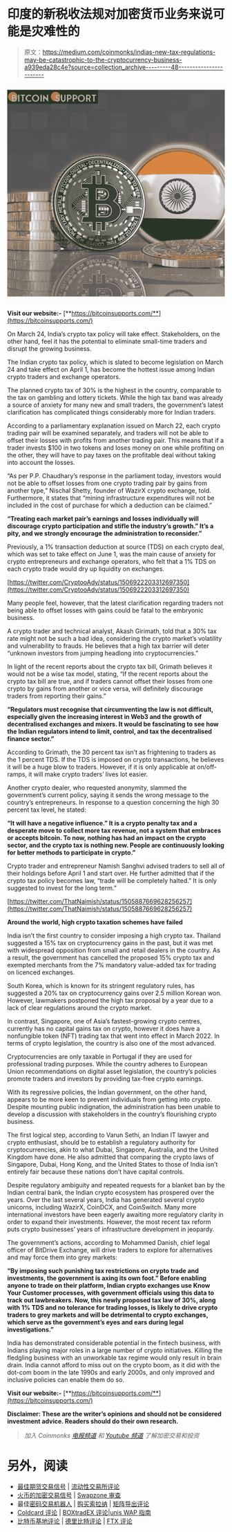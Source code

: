 # 印度的新税收法规对加密货币业务来说可能是灾难性的

> 原文：<https://medium.com/coinmonks/indias-new-tax-regulations-may-be-catastrophic-to-the-cryptocurrency-business-a939eda28c4e?source=collection_archive---------48----------------------->

![](img/f2cce185d13f1c22ad6ec44ebc63ab6e.png)

**Visit our website:-** [**https://bitcoinsupports.com/**](https://bitcoinsupports.com/)

On March 24, India’s crypto tax policy will take effect. Stakeholders, on the other hand, feel it has the potential to eliminate small-time traders and disrupt the growing business.

The Indian crypto tax policy, which is slated to become legislation on March 24 and take effect on April 1, has become the hottest issue among Indian crypto traders and exchange operators.

The planned crypto tax of 30% is the highest in the country, comparable to the tax on gambling and lottery tickets. While the high tax band was already a source of anxiety for many new and small traders, the government’s latest clarification has complicated things considerably more for Indian traders.

According to a parliamentary explanation issued on March 22, each crypto trading pair will be examined separately, and traders will not be able to offset their losses with profits from another trading pair. This means that if a trader invests $100 in two tokens and loses money on one while profiting on the other, they will have to pay taxes on the profitable deal without taking into account the losses.

“As per P.P. Chaudhary’s response in the parliament today, investors would not be able to offset losses from one crypto trading pair by gains from another type,” Nischal Shetty, founder of WazirX crypto exchange, told. Furthermore, it states that “mining infrastructure expenditures will not be included in the cost of purchase for which a deduction can be claimed.”

**“Treating each market pair’s earnings and losses individually will discourage crypto participation and stifle the industry’s growth.” It’s a pity, and we strongly encourage the administration to reconsider.”**

Previously, a 1% transaction deduction at source (TDS) on each crypto deal, which was set to take effect on June 1, was the main cause of anxiety for crypto entrepreneurs and exchange operators, who felt that a 1% TDS on each crypto trade would dry up liquidity on exchanges.

[https://twitter.com/CryptooAdy/status/1506922203312697350](https://twitter.com/CryptooAdy/status/1506922203312697350)

Many people feel, however, that the latest clarification regarding traders not being able to offset losses with gains could be fatal to the embryonic business.

A crypto trader and technical analyst, Akash Girimath, told that a 30% tax rate might not be such a bad idea, considering the crypto market’s volatility and vulnerability to frauds. He believes that a high tax barrier will deter “unknown investors from jumping headlong into cryptocurrencies.”

In light of the recent reports about the crypto tax bill, Grimath believes it would not be a wise tax model, stating, “If the recent reports about the crypto tax bill are true, and if traders cannot offset their losses from one crypto by gains from another or vice versa, will definitely discourage traders from reporting their gains.”

**“Regulators must recognise that circumventing the law is not difficult, especially given the increasing interest in Web3 and the growth of decentralised exchanges and mixers. It would be fascinating to see how the Indian regulators intend to limit, control, and tax the decentralised finance sector.”**

According to Grimath, the 30 percent tax isn’t as frightening to traders as the 1 percent TDS. If the TDS is imposed on crypto transactions, he believes it will be a huge blow to traders. However, if it is only applicable at on/off-ramps, it will make crypto traders’ lives lot easier.

Another crypto dealer, who requested anonymity, slammed the government’s current policy, saying it sends the wrong message to the country’s entrepreneurs. In response to a question concerning the high 30 percent tax level, he stated:

**“It will have a negative influence.” It is a crypto penalty tax and a desperate move to collect more tax revenue, not a system that embraces or accepts bitcoin. To now, nothing has had an impact on the crypto sector, and the crypto tax is nothing new. People are continuously looking for better methods to participate in crypto.”**

Crypto trader and entrepreneur Namish Sanghvi advised traders to sell all of their holdings before April 1 and start over. He further admitted that if the crypto tax policy becomes law, “trade will be completely halted.” It is only suggested to invest for the long term.”

[https://twitter.com/ThatNaimish/status/1505887669628256257](https://twitter.com/ThatNaimish/status/1505887669628256257)

**Around the world, high crypto taxation schemes have failed**

India isn’t the first country to consider imposing a high crypto tax. Thailand suggested a 15% tax on cryptocurrency gains in the past, but it was met with widespread opposition from small and retail dealers in the country. As a result, the government has cancelled the proposed 15% crypto tax and exempted merchants from the 7% mandatory value-added tax for trading on licenced exchanges.

South Korea, which is known for its stringent regulatory rules, has suggested a 20% tax on cryptocurrency gains over 2.5 million Korean won. However, lawmakers postponed the high tax proposal by a year due to a lack of clear regulations around the crypto market.

In contrast, Singapore, one of Asia’s fastest-growing crypto centres, currently has no capital gains tax on crypto, however it does have a nonfungible token (NFT) trading tax that went into effect in March 2022\. In terms of crypto legislation, the country is also one of the most advanced.

Cryptocurrencies are only taxable in Portugal if they are used for professional trading purposes. While the country adheres to European Union recommendations on digital asset legislation, the country’s policies promote traders and investors by providing tax-free crypto earnings.

With its regressive policies, the Indian government, on the other hand, appears to be more keen to prevent individuals from getting into crypto. Despite mounting public indignation, the administration has been unable to develop a discussion with stakeholders in the country’s flourishing crypto business.

The first logical step, according to Varun Sethi, an Indian IT lawyer and crypto enthusiast, should be to establish a regulatory authority for cryptocurrencies, akin to what Dubai, Singapore, Australia, and the United Kingdom have done. He also admitted that comparing the crypto laws of Singapore, Dubai, Hong Kong, and the United States to those of India isn’t entirely fair because these nations don’t have capital controls.

Despite regulatory ambiguity and repeated requests for a blanket ban by the Indian central bank, the Indian crypto ecosystem has prospered over the years. Over the last several years, India has generated several crypto unicorns, including WazirX, CoinDCX, and CoinSwitch. Many more international investors have been eagerly awaiting more regulatory clarity in order to expand their investments. However, the most recent tax reform puts crypto businesses’ years of infrastructure development in jeopardy.

The government’s actions, according to Mohammed Danish, chief legal officer of BitDrive Exchange, will drive traders to explore for alternatives and may force them into grey markets:

**“By imposing such punishing tax restrictions on crypto trade and investments, the government is axing its own foot.” Before enabling anyone to trade on their platform, Indian crypto exchanges use Know Your Customer processes, with government officials using this data to track out lawbreakers. Now, this newly proposed tax law of 30%, along with 1% TDS and no tolerance for trading losses, is likely to drive crypto traders to grey markets and will be detrimental to crypto exchanges, which serve as the government’s eyes and ears during legal investigations.”**

India has demonstrated considerable potential in the fintech business, with Indians playing major roles in a large number of crypto initiatives. Killing the fledgling business with an unworkable tax regime would only result in brain drain. India cannot afford to miss out on the crypto boom, as it did with the dot-com boom in the late 1990s and early 2000s, and only improved and inclusive policies can enable them do so.

**Visit our website:-** [**https://bitcoinsupports.com/**](https://bitcoinsupports.com/)

**Disclaimer: These are the writer’s opinions and should not be considered investment advice. Readers should do their own research.**

> *加入 Coinmonks* [*电报频道*](https://t.me/coincodecap) *和* [*Youtube 频道*](https://www.youtube.com/c/coinmonks/videos) *了解加密交易和投资*

# 另外，阅读

*   [最佳期货交易信号](https://coincodecap.com/futures-trading-signals) | [流动性交易所评论](https://coincodecap.com/liquid-exchange-review)
*   [火币的加密交易信号](https://coincodecap.com/huobi-crypto-trading-signals) | [Swapzone 审查](/coinmonks/swapzone-review-crypto-exchange-data-aggregator-e0ad78e55ed7)
*   最佳[密码交易机器人](https://coincodecap.com/best-crypto-trading-bots) | [购买索拉纳](https://coincodecap.com/buy-solana) | [矩阵导出评论](https://coincodecap.com/matrixport-review)
*   [Coldcard 评论](https://coincodecap.com/coldcard-review) | [BOXtradEX 评论](https://coincodecap.com/boxtradex-review)|[unis WAP 指南](https://coincodecap.com/uniswap)
*   [比特币基地评论](/coinmonks/coinbase-review-6ef4e0f56064) | [德里比特评论](/coinmonks/deribit-review-options-fees-apis-and-testnet-2ca16c4bbdb2) | [FTX 评论](/coinmonks/ftx-crypto-exchange-review-53664ac1198f)